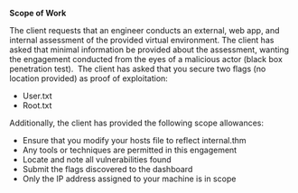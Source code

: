 **Scope of Work**

The client requests that an engineer conducts an external, web app, and internal assessment of the provided virtual environment. The client has asked that minimal information be provided about the assessment, wanting the engagement conducted from the eyes of a malicious actor (black box penetration test).  The client has asked that you secure two flags (no location provided) as proof of exploitation:

-   User.txt
-   Root.txt  
    

Additionally, the client has provided the following scope allowances:

-   Ensure that you modify your hosts file to reflect internal.thm
-   Any tools or techniques are permitted in this engagement
-   Locate and note all vulnerabilities found
-   Submit the flags discovered to the dashboard
-   Only the IP address assigned to your machine is in scope
